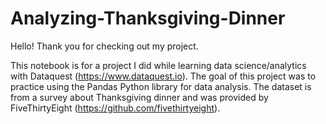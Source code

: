 # Analyzing-Thanksgiving-Dinner

Hello! Thank you for checking out my project.

This notebook is for a project I did while learning data science/analytics with Dataquest (https://www.dataquest.io). 
The goal of this project was to practice using the Pandas Python library for data analysis. The dataset is from a survey 
about Thanksgiving dinner and was provided by FiveThirtyEight (https://github.com/fivethirtyeight).

